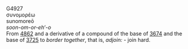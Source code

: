 <body>
  <p>G4927<br>  συνομορέω  <br> sunomoreō  <br><i>soon-om-or-eh‘-o </i><br>From <a href="g4862.htm">4862</a> and a derivative of a compound of the base of <a href="g3674.htm">3674</a> and the base of <a href="g3725.htm">3725</a>  to <i>border</i> <i>together</i>, that is, <i>adjoin:</i> - join hard.<br></p>
 </body>